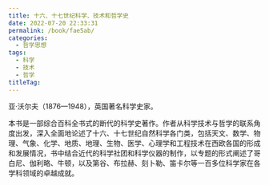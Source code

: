 ```yaml
---
title: 十六、十七世纪科学、技术和哲学史
date: 2022-07-20 22:33:31
permalink: /book/fae5ab/
categories:
  - 哲学思想
tags:
  - 科学
  - 技术
  - 哲学
titleTag: 
---
```


亚·沃尔夫（1876—1948），英国著名科学史家。

本书是一部综合百科全书式的断代的科学史著作。作者从科学技术与哲学的联系角度出发，深入全面地论述了十六、十七世纪自然科学各门类，包括天文、数学、物理、气象、化学、地质、地理、生物、医学、心理学和工程技术在西欧各国的形成和发展情况，书中结合近代的科学社团和科学仪器的制作，以专题的形式阐述了哥白尼、伽利略、牛顿，以及第谷、布拉赫、刻卜勒、笛卡尔等一百多位科学家在各学科领域的卓越成就。

<!-- more -->

<BookShelf
album="https://cdn.staticaly.com/gh/jonsam-ng/image-hosting@master/oxygen-space/image.2r8l36r8gxw0.png"
:pages="831"
link="https://www.aliyundrive.com/s/LKHkJbkeXh3"
douban="1116322"
author="【英】亚·沃尔夫"
publisher="商务印书馆"
intro="本书是一部综合百科全书式的断代的科学史著作。作者从科学技术与哲学的联系角度出发，深入全面地论述了十六、十七世纪自然科学各门类，包括天文、数学、物理、气象、化学、地质、地理、生物、医学、心理学和工程技术在西欧各国的形成和发展情况，书中结合近代的科学社团和科学仪器的制作，以专题的形式阐述了哥白尼、伽利略、牛顿，以及第谷、布拉赫、刻卜勒、笛卡尔等一百多位科学家在各学科领域的卓越成就。"
lang="中文"
/>
